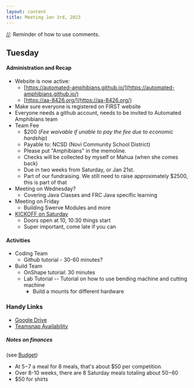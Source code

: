 ```yaml
---
layout: content
title: Meeting Jan 3rd, 2023
---
```


[//]: Reminder of how to use comments.

## Tuesday

#### Administration and Recap
* Website is now active: 
    * [https://automated-amphibians.github.io/](https://automated-amphibians.github.io/)
    * [https://aa-8426.org/](https://aa-8426.org/)  
* Make sure everyone is registered on FIRST website
* Everyone needs a github account, needs to be invited to Automated Amphibians team    
* Team Fee 
    * $200 (*Fee waivable if unable to pay the fee due to economic hardship*)
    * Payable to: NCSD (Novi Community School District) 
    * Please put "Amphibians" in the memoline.
    * Checks will be collected by myself or Mahua (when she comes back)
    * Due in two weeks from Saturday, or Jan 21st.
    * Part of our fundraising. We still need to raise approximately $2500, this is part of that
* Meeting on Wednesday?
    * Covering Java Classes and FRC Java specific learning
* Meeting on Friday
    * Building Swerve Modules and more
* [KICKOFF on Saturday](kickoff)
    * Doors open at 10, 10:30 things start
    * Super important, come late if you can    

#### Activities
* Coding Team 
    * Github tutorial - 30-60 minutes?
* Build Team 
    * OnShape tutorial: 30 minutes    
    * Lab Tutorial -- Tutorial on how to use bending machine and cutting machine
        * Build a mounts for different hardware
      
    
[//]: https://mail.google.com/mail/u/0/#search/fee/KtbxLrjNdDKpJZJWzTrGjpQxjKkRKfbGSV?compose=cSRfBVrncGKnzTXlgsrlGhCvTXbHrQjFswSgfNlXRHVBklsqtmSxnzqHHbPtMVdJkWCZnxBbngQFhpgdtzdTHqRTxtGfcdXgZJKLWmJWsLFhDrxXxpFlMtLHvLhMlGZcKVdGBvncbttZRSmDkPxhbmqZcLSdwhpg

### Handy Links
* [Google Drive](https://drive.google.com/drive/folders/1-6aYvgCR8Va7RdSED8YzFqaXYGEhWDvY)
* [Teamsnap Availability](https://go.teamsnap.com/8344695/availability)


##### Notes on finances
(see [Budget](https://docs.google.com/spreadsheets/d/14pt_vlP78X9c0AJ_yiPd_EL0bIapcqbyrH5vOhIubsE/edit#gid=0))      
* At $5-$7 a meal for 8 meals, that's about $50 per competition. 
* Over 8-10 weeks, there are 8 Saturday meals totaling about $50-$60        
* $50 for shirts
